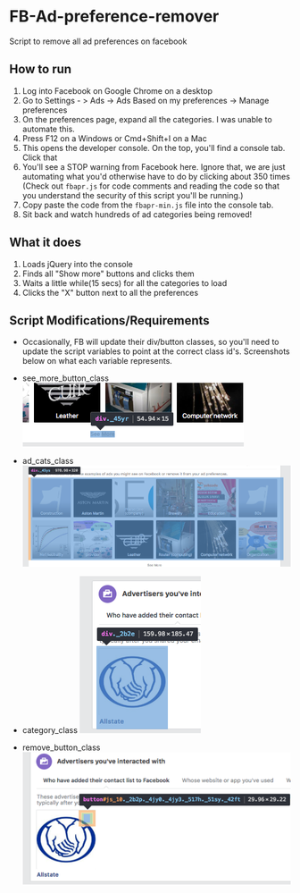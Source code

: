 # FB-Ad-preference-remover
Script to remove all ad preferences on facebook

## How to run
1. Log into Facebook on Google Chrome on a desktop
2. Go to Settings - > Ads -> Ads Based on my preferences -> Manage preferences
3. On the preferences page, expand all the categories. I was unable to automate this.
4. Press F12 on a Windows or Cmd+Shift+I on a Mac
5. This opens the developer console. On the top, you'll find a console tab. Click that
6. You'll see a STOP warning from Facebook here. Ignore that, we are just automating what you'd otherwise have to do by clicking about 350 times (Check out `fbapr.js` for code comments and reading the code so that you understand the security of this script you'll be running.)
7. Copy paste the code from the `fbapr-min.js` file into the console tab.
8. Sit back and watch hundreds of ad categories being removed!

## What it does
1. Loads jQuery into the console
2. Finds all "Show more" buttons and clicks them
3. Waits a little while(15 secs) for all the categories to load
4. Clicks the "X" button next to all the preferences

## Script Modifications/Requirements
- Occasionally, FB will update their div/button classes, so you'll need to update the script variables to point at the correct class id's.  Screenshots below on what each variable represents.

- see_more_button_class
![see_more_button_class](see_more_button_class.png?raw=true "see_more_button_class")
- ad_cats_class
![ad_cats_class](ad_cats_class.png?raw=true "ad_cats_class")
- category_class
![category_class](category_class.png?raw=true "category_class")
- remove_button_class
![remove_button_class](remove_button_class.png?raw=true "remove_button_class")
